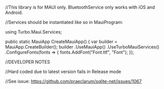 ﻿//This library is for MAUI only.  BluetoothService only works with iOS and Android.

//Services should be instantiated like so in MauiProgram:

using Turbo.Maui.Services;

public static MauiApp CreateMauiApp()
 {
     var builder = MauiApp.CreateBuilder();
        builder
            .UseMauiApp<App>()
            .UseTurboMauiServices()
            .ConfigureFonts(fonts =>
            {
                fonts.AddFont("Font.ttf", "Font");
            });

//DEVELOPER NOTES

<PackageReference Include="sqlite-net-pcl" Version="[1.7.335]" />

//Hard coded due to latest version fails in Release mode

//See issue: https://github.com/praeclarum/sqlite-net/issues/1067
